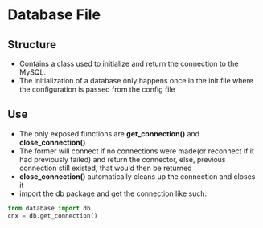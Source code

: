 # Database File

## Structure
- Contains a class used to initialize and return the connection to the MySQL. 
- The initialization of a database only happens once in the init file where the configuration is passed from the config file

## Use
- The only exposed functions are **get_connection()** and **close_connection()**
- The former will connect if no connections were made(or reconnect if it had previously failed) and return the connector, else,
  previous connection still existed, that would then be returned
- **close_connection()** automatically cleans up the connection and closes it
- import the db package and get the connection like such:
```python
from database import db
cnx = db.get_connection()
```